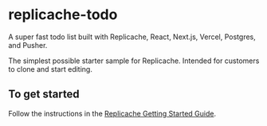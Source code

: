 # replicache-todo

A super fast todo list built with Replicache, React, Next.js, Vercel, Postgres, and Pusher.

The simplest possible starter sample for Replicache.
Intended for customers to clone and start editing.

## To get started

Follow the instructions in the [Replicache Getting Started Guide](https://doc.replicache.dev/).
